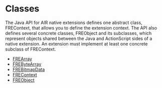 # Classes

The Java API for AIR native extensions defines one abstract class, FREContext,
that allows you to define the extension context. The API also defines several
concrete classes, FREObject and its subclasses, which represent objects shared
between the Java and ActionScript sides of a native extension. An extension must
implement at least one concrete subclass of FREContext.

- [FREArray](./frearray.md)
- [FREByteArray](./frebytearray.md)
- [FREBitmapData](./frebitmapdata.md)
- [FREContext](./frecontext.md)
- [FREObject](./freobject.md)
